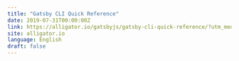 ```yaml
---
title: "Gatsby CLI Quick Reference"
date: 2019-07-31T00:00:00Z
link: https://alligator.io/gatsbyjs/gatsby-cli-quick-reference/?utm_medium=RSS&utm_source=news.12bit.vn
site: alligator.io
language: English
draft: false
---
```

